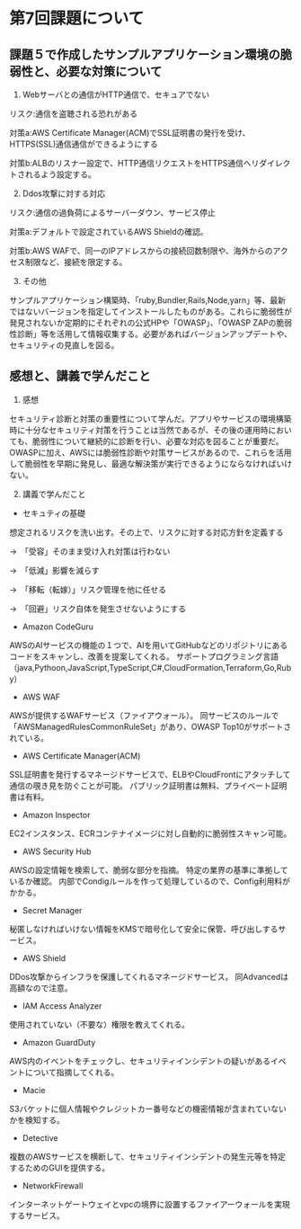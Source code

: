 # 第7回課題について

## 課題５で作成したサンプルアプリケーション環境の脆弱性と、必要な対策について

1. Webサーバとの通信がHTTP通信で、セキュアでない

リスク:通信を盗聴される恐れがある

対策a:AWS Certificate Manager(ACM)でSSL証明書の発行を受け、HTTPS(SSL)通信通信ができるようにする

対策b:ALBのリスナー設定で、HTTP通信リクエストをHTTPS通信へリダイレクトされるよう設定する。


2. Ddos攻撃に対する対応

リスク:通信の過負荷によるサーバーダウン、サービス停止

対策a:デフォルトで設定されているAWS Shieldの確認。

対策b:AWS WAFで、同一のIPアドレスからの接続回数制限や、海外からのアクセス制限など、接続を限定する。


3. その他

サンプルアプリケーション構築時、「ruby,Bundler,Rails,Node,yarn」等、最新ではないバージョンを指定してインストールしたものがある。これらに脆弱性が発見されないか定期的にそれぞれの公式HPや「OWASP」、「OWASP ZAPの脆弱性診断」等を活用して情報収集する。必要があればバージョンアップデートや、セキュリティの見直しを図る。



## 感想と、講義で学んだこと
1. 感想

セキュリティ診断と対策の重要性について学んだ。アプリやサービスの環境構築時に十分なセキュリティ対策を行うことは当然であるが、その後の運用時においても、脆弱性について継続的に診断を行い、必要な対応を図ることが重要だ。OWASPに加え、AWSには脆弱性診断や対策サービスがあるので、これらを活用して脆弱性を早期に発見し、最適な解決策が実行できるようにならなければいけない。


2. 講義で学んだこと
* セキュティの基礎

想定されるリスクを洗い出す。その上で、リスクに対する対応方針を定義する

→　「受容」そのまま受け入れ対策は行わない

→　「低減」影響を減らす

→　「移転（転嫁）」リスク管理を他に任せる

→　「回避」リスク自体を発生させないようにする


* Amazon CodeGuru

AWSのAIサービスの機能の１つで、AIを用いてGitHubなどのリポジトリにあるコードをスキャンし、改善を提案してくれる。
サポートプログラミング言語（java,Pythoon,JavaScript,TypeScript,C#,CloudFormation,Terraform,Go,Ruby）


* AWS WAF

AWSが提供するWAFサービス（ファイアウォール）。
同サービスのルールで「AWSManagedRulesCommonRuleSet」があり、OWASP Top10がサポートされている。


* AWS Certificate Manager(ACM)

SSL証明書を発行するマネージドサービスで、ELBやCloudFrontにアタッチして通信の覗き見を防ぐことが可能。
パブリック証明書は無料、プライベート証明書は有料。


* Amazon Inspector

EC2インスタンス、ECRコンテナイメージに対し自動的に脆弱性スキャン可能。


* AWS Security Hub

AWSの設定情報を検索して、脆弱な部分を指摘。
特定の業界の基準に準拠しているか確認。
内部でCondigルールを作って処理しているので、Config利用料がかかる。


* Secret Manager

秘匿しなければいけない情報をKMSで暗号化して安全に保管、呼び出しするサービス。


* AWS Shield

DDos攻撃からインフラを保護してくれるマネージドサービス。
同Advancedは高額なので注意。


* IAM Access Analyzer

使用されていない（不要な）権限を教えてくれる。


* Amazon GuardDuty

AWS内のイベントをチェックし、セキュリティインシデントの疑いがあるイベントについて指摘してくれる。


* Macie

S3バケットに個人情報やクレジットカー番号などの機密情報が含まれていないかを検知する。


* Detective

複数のAWSサービスを横断して、セキュリティインシデントの発生元等を特定するためのGUIを提供する。


* NetworkFirewall

インターネットゲートウェイとvpcの境界に設置するファイアーウォールを実現するサービス。

